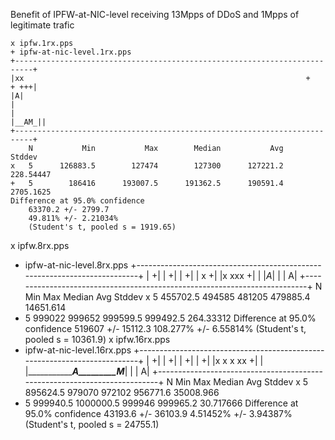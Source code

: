 Benefit of IPFW-at-NIC-level receiving 13Mpps of DDoS and 1Mpps of legitimate trafic

```
x ipfw.1rx.pps
+ ipfw-at-nic-level.1rx.pps
+--------------------------------------------------------------------------+
|xx                                                               +   + +++|
|A|                                                                        |
|                                                                   |__AM_||
+--------------------------------------------------------------------------+
    N           Min           Max        Median           Avg        Stddev
x   5      126883.5        127474        127300      127221.2     228.54447
+   5        186416      193007.5      191362.5      190591.4     2705.1625
Difference at 95.0% confidence
	63370.2 +/- 2799.7
	49.811% +/- 2.21034%
	(Student's t, pooled s = 1919.65)
```
x ipfw.8rx.pps
+ ipfw-at-nic-level.8rx.pps
+--------------------------------------------------------------------------+
|                                                                         +|
|                                                                         +|
|                                                                         +|
|   x                                                                     +|
|x  xxx                                                                   +|
| |_A_|                                                                    |
|                                                                         A|
+--------------------------------------------------------------------------+
    N           Min           Max        Median           Avg        Stddev
x   5      455702.5        494585        481205      479885.4     14651.614
+   5        999022        999652      999599.5      999492.5     264.33312
Difference at 95.0% confidence
	519607 +/- 15112.3
	108.277% +/- 6.55814%
	(Student's t, pooled s = 10361.9)
x ipfw.16rx.pps
+ ipfw-at-nic-level.16rx.pps
+--------------------------------------------------------------------------+
|                                                                         +|
|                                                                         +|
|                                                                         +|
|                                                                         +|
|x                                            x       x   xx              +|
|                  |________________________A_________M_____________|      |
|                                                                         A|
+--------------------------------------------------------------------------+
    N           Min           Max        Median           Avg        Stddev
x   5      895624.5        979070        972102      956771.6     35008.966
+   5      999940.5     1000000.5        999946      999965.2     30.717666
Difference at 95.0% confidence
	43193.6 +/- 36103.9
	4.51452% +/- 3.94387%
	(Student's t, pooled s = 24755.1)
